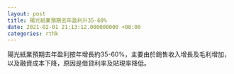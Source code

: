 ```yaml
---
layout: post
title: 陽光紙業預期去年盈利升35-60%
date: 2021-02-01 21:13:12.000000000 +08:00
categories: rthk
---
```


陽光紙業預期去年盈利按年增長約35-60%，主要由於銷售收入增長及毛利增加，以及融資成本下降，原因是借貸利率及貼現率降低。
